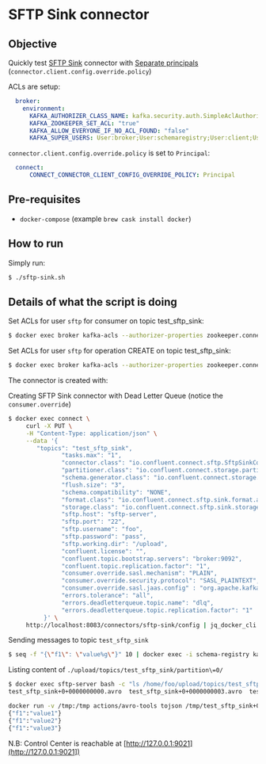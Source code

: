 # SFTP Sink connector

## Objective

Quickly test [SFTP Sink](https://docs.confluent.io/current/connect/kafka-connect-sftp/sink-connector/index.html#quick-start) connector with [Separate principals](https://docs.confluent.io/current/connect/security.html#separate-principals) (`connector.client.config.override.policy`)

ACLs are setup:

```yml
  broker:
    environment:
      KAFKA_AUTHORIZER_CLASS_NAME: kafka.security.auth.SimpleAclAuthorizer
      KAFKA_ZOOKEEPER_SET_ACL: "true"
      KAFKA_ALLOW_EVERYONE_IF_NO_ACL_FOUND: "false"
      KAFKA_SUPER_USERS: User:broker;User:schemaregistry;User:client;User:connect
```

`connector.client.config.override.policy` is set to `Principal`:

```yml
  connect:
      CONNECT_CONNECTOR_CLIENT_CONFIG_OVERRIDE_POLICY: Principal
```

## Pre-requisites

* `docker-compose` (example `brew cask install docker`)


## How to run

Simply run:

```bash
$ ./sftp-sink.sh
```

## Details of what the script is doing

Set ACLs for user `sftp` for consumer on topic test_sftp_sink:

```bash
$ docker exec broker kafka-acls --authorizer-properties zookeeper.connect=zookeeper:2181 --add --allow-principal User:sftp --consumer --topic test_sftp_sink --group connect-sftp-sink
```

Set ACLs for user `sftp` for operation CREATE on topic test_sftp_sink:

```bash
$ docker exec broker kafka-acls --authorizer-properties zookeeper.connect=zookeeper:2181 --add --allow-principal User:sftp --operation CREATE --topic test_sftp_sink
```

The connector is created with:

Creating SFTP Sink connector with Dead Letter Queue (notice the `consumer.override`)

```bash
$ docker exec connect \
     curl -X PUT \
     -H "Content-Type: application/json" \
     --data '{
        "topics": "test_sftp_sink",
               "tasks.max": "1",
               "connector.class": "io.confluent.connect.sftp.SftpSinkConnector",
               "partitioner.class": "io.confluent.connect.storage.partitioner.DefaultPartitioner",
               "schema.generator.class": "io.confluent.connect.storage.hive.schema.DefaultSchemaGenerator",
               "flush.size": "3",
               "schema.compatibility": "NONE",
               "format.class": "io.confluent.connect.sftp.sink.format.avro.AvroFormat",
               "storage.class": "io.confluent.connect.sftp.sink.storage.SftpSinkStorage",
               "sftp.host": "sftp-server",
               "sftp.port": "22",
               "sftp.username": "foo",
               "sftp.password": "pass",
               "sftp.working.dir": "/upload",
               "confluent.license": "",
               "confluent.topic.bootstrap.servers": "broker:9092",
               "confluent.topic.replication.factor": "1",
               "consumer.override.sasl.mechanism": "PLAIN",
               "consumer.override.security.protocol": "SASL_PLAINTEXT",
               "consumer.override.sasl.jaas.config" : "org.apache.kafka.common.security.plain.PlainLoginModule required username=\"sftp\" password=\"sftp-secret\";",
               "errors.tolerance": "all",
               "errors.deadletterqueue.topic.name": "dlq",
               "errors.deadletterqueue.topic.replication.factor": "1"
          }' \
     http://localhost:8083/connectors/sftp-sink/config | jq_docker_cli .
```

Sending messages to topic `test_sftp_sink`

```bash
$ seq -f "{\"f1\": \"value%g\"}" 10 | docker exec -i schema-registry kafka-avro-console-producer --broker-list broker:9092 --topic test_sftp_sink --property value.schema='{"type":"record","name":"myrecord","fields":[{"name":"f1","type":"string"}]}' --producer.config /tmp/client.properties
```

Listing content of `./upload/topics/test_sftp_sink/partition\=0/`

```bash
$ docker exec sftp-server bash -c "ls /home/foo/upload/topics/test_sftp_sink/partition\=0/"
test_sftp_sink+0+0000000000.avro  test_sftp_sink+0+0000000003.avro  test_sftp_sink+0+0000000006.avro  test_sftp_sink+0+0000000009.avro
```

```bash
docker run -v /tmp:/tmp actions/avro-tools tojson /tmp/test_sftp_sink+0+0000000000.avro
{"f1":"value1"}
{"f1":"value2"}
{"f1":"value3"}
```

N.B: Control Center is reachable at [http://127.0.0.1:9021](http://127.0.0.1:9021])
